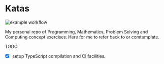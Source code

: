 # Katas

![example workflow](https://github.com/BhawickJain/katas/actions/workflows/ci.yaml/badge.svg)

My personal repo of Programming, Mathematics, Problem Solving and Computing concept exercises. Here for me to refer back to or comtemplate.

TODO
- [x] setup TypeScript compilation and CI facilities.
